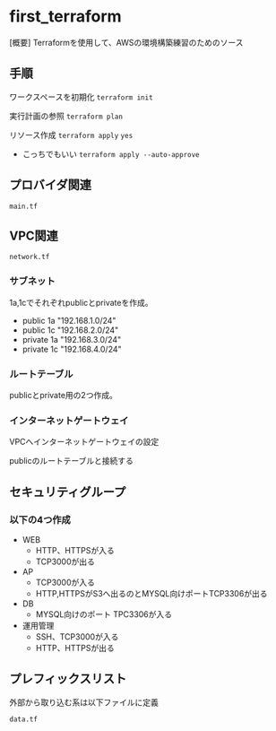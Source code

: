 # first_terraform
[概要]
Terraformを使用して、AWSの環境構築練習のためのソース

## 手順
ワークスペースを初期化
`terraform init`

実行計画の参照
`terraform plan`

リソース作成
`terraform apply`
`yes`
- こっちでもいい
`terraform apply --auto-approve`
## プロバイダ関連
`main.tf`
## VPC関連
`network.tf`

### サブネット
1a,1cでそれぞれpublicとprivateを作成。

- public 1a "192.168.1.0/24"
- public 1c "192.168.2.0/24"
- private 1a "192.168.3.0/24"
- private 1c "192.168.4.0/24"

### ルートテーブル
publicとprivate用の2つ作成。

### インターネットゲートウェイ
VPCへインターネットゲートウェイの設定

publicのルートテーブルと接続する

## セキュリティグループ
### 以下の4つ作成
- WEB
    - HTTP、HTTPSが入る
    - TCP3000が出る
- AP
    - TCP3000が入る
    - HTTP,HTTPSがS3へ出るのとMYSQL向けポートTCP3306が出る
- DB
    - MYSQL向けのポート TPC3306が入る
- 運用管理
    - SSH、TCP3000が入る
    - HTTP、HTTPSが出る

## プレフィックスリスト
外部から取り込む系は以下ファイルに定義

`data.tf`